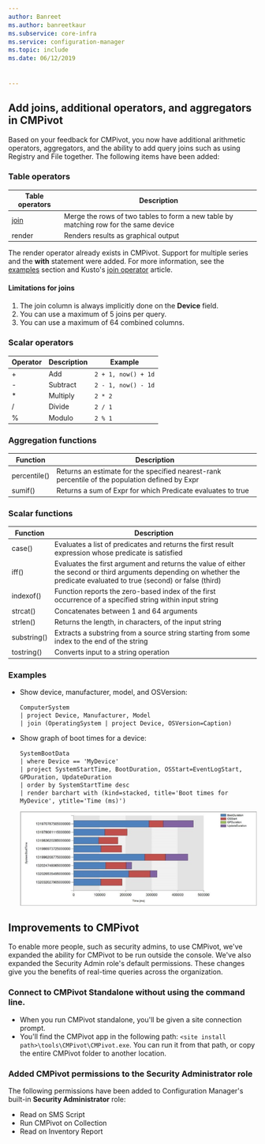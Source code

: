 ```yaml
---
author: Banreet
ms.author: banreetkaur
ms.subservice: core-infra
ms.service: configuration-manager
ms.topic: include
ms.date: 06/12/2019


---
```


## <a name="bkmk_cmpivot"></a> Add joins, additional operators, and aggregators in CMPivot
<!--4054074-->

Based on your feedback for CMPivot, you now have additional arithmetic operators, aggregators, and the ability to add query joins such as using Registry and File together. The following items have been added:

### Table operators

|Table operators| Description|
|-----|-----|
| [join](/azure/kusto/query/joinoperator)| Merge the rows of two tables to form a new table by matching row for the same device|
|render|Renders results as graphical output|

The render operator already exists in CMPivot. Support for multiple series and the **with** statement were added. For more information, see the [examples](#bkmk_cmpivot-examples) section and Kusto's [join operator](/azure/kusto/query/joinoperator) article. 

#### Limitations for joins

1. The join column is always implicitly done on the **Device** field.
1. You can use a maximum of 5 joins per query.
1. You can use a maximum of 64 combined columns.

### Scalar operators

|Operator| Description|Example|
|-----|-----|-----|
| + | Add| `2 + 1, now() + 1d`|
| - |  Subtract| `2 - 1, now() - 1d`|
| * | Multiply| `2 * 2`|
| / | Divide | `2 / 1`|
| % | Modulo | `2 % 1`

### Aggregation functions

|Function| Description|
|-----|-----|
| percentile()| Returns an estimate for the specified nearest-rank percentile of the population defined by Expr|
| sumif() | Returns a sum of Expr for which Predicate evaluates to true|

### Scalar functions

|Function| Description|
|-----|-----|
| case()| Evaluates a list of predicates and returns the first result expression whose predicate is satisfied |
| iff() | Evaluates the first argument and returns the value of either the second or third arguments depending on whether the predicate evaluated to true (second) or false (third)|
 | indexof() | Function reports the zero-based index of the first occurrence of a specified string within input string|
| strcat() | Concatenates between 1 and 64 arguments |
| strlen()| Returns the length, in characters, of the input string|
| substring() | Extracts a substring from a source string starting from some index to the end of the string |
| tostring() | Converts input to a string operation |


### <a name="bkmk_cmpivot-examples"></a> Examples

- Show device, manufacturer, model, and OSVersion:

   ``` Kusto
   ComputerSystem
   | project Device, Manufacturer, Model
   | join (OperatingSystem | project Device, OSVersion=Caption)
   ```

- Show graph of boot times for a device:

   ``` Kusto
   SystemBootData
   | where Device == 'MyDevice'
   | project SystemStartTime, BootDuration, OSStart=EventLogStart, GPDuration, UpdateDuration
   | order by SystemStartTime desc
   | render barchart with (kind=stacked, title='Boot times for MyDevice', ytitle='Time (ms)')
   ```
 
   ![Stacked bar chart showing boot times for a device in ms](../../media/4054074-render-using-with-statement.png)


## Improvements to CMPivot

To enable more people, such as security admins, to use CMPivot, we've expanded the ability for CMPivot to be run outside the console. We've also expanded the Security Admin role's default permissions. These changes give you the benefits of real-time queries across the organization.

### Connect to CMPivot Standalone without using the command line.
<!--4619340-->

- When you run CMPivot standalone, you'll be given a site connection prompt. 
- You'll find the CMPivot app in the following path: `<site install path>\tools\CMPivot\CMPivot.exe`. You can run it from that path, or copy the entire CMPivot folder to another location.
 
### Added CMPivot permissions to the Security Administrator role
<!--4683130-->

The following permissions have been added to Configuration Manager's built-in **Security Administrator** role:
- Read on SMS Script
- Run CMPivot on Collection
- Read on Inventory Report